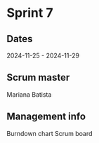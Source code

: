# Sprint 7
## Dates
2024-11-25 - 2024-11-29

## Scrum master
Mariana Batista

## Management info
Burndown chart
Scrum board
